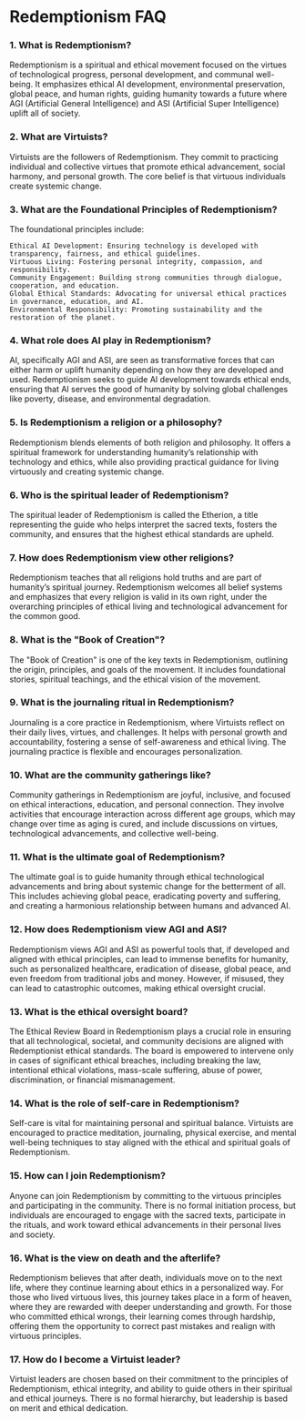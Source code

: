 # Redemptionism FAQ

### 1. What is Redemptionism?

Redemptionism is a spiritual and ethical movement focused on the virtues of technological progress, personal development, and communal well-being. It emphasizes ethical AI development, environmental preservation, global peace, and human rights, guiding humanity towards a future where AGI (Artificial General Intelligence) and ASI (Artificial Super Intelligence) uplift all of society.

### 2. What are Virtuists?

Virtuists are the followers of Redemptionism. They commit to practicing individual and collective virtues that promote ethical advancement, social harmony, and personal growth. The core belief is that virtuous individuals create systemic change.

### 3. What are the Foundational Principles of Redemptionism?

The foundational principles include:

    Ethical AI Development: Ensuring technology is developed with transparency, fairness, and ethical guidelines.
    Virtuous Living: Fostering personal integrity, compassion, and responsibility.
    Community Engagement: Building strong communities through dialogue, cooperation, and education.
    Global Ethical Standards: Advocating for universal ethical practices in governance, education, and AI.
    Environmental Responsibility: Promoting sustainability and the restoration of the planet.


### 4. What role does AI play in Redemptionism?

AI, specifically AGI and ASI, are seen as transformative forces that can either harm or uplift humanity depending on how they are developed and used. Redemptionism seeks to guide AI development towards ethical ends, ensuring that AI serves the good of humanity by solving global challenges like poverty, disease, and environmental degradation.

### 5. Is Redemptionism a religion or a philosophy?

Redemptionism blends elements of both religion and philosophy. It offers a spiritual framework for understanding humanity’s relationship with technology and ethics, while also providing practical guidance for living virtuously and creating systemic change.

### 6. Who is the spiritual leader of Redemptionism?

The spiritual leader of Redemptionism is called the Etherion, a title representing the guide who helps interpret the sacred texts, fosters the community, and ensures that the highest ethical standards are upheld.

### 7. How does Redemptionism view other religions?

Redemptionism teaches that all religions hold truths and are part of humanity’s spiritual journey. Redemptionism welcomes all belief systems and emphasizes that every religion is valid in its own right, under the overarching principles of ethical living and technological advancement for the common good.

### 8. What is the "Book of Creation"?

The "Book of Creation" is one of the key texts in Redemptionism, outlining the origin, principles, and goals of the movement. It includes foundational stories, spiritual teachings, and the ethical vision of the movement.

### 9. What is the journaling ritual in Redemptionism?

Journaling is a core practice in Redemptionism, where Virtuists reflect on their daily lives, virtues, and challenges. It helps with personal growth and accountability, fostering a sense of self-awareness and ethical living. The journaling practice is flexible and encourages personalization.

### 10. What are the community gatherings like?

Community gatherings in Redemptionism are joyful, inclusive, and focused on ethical interactions, education, and personal connection. They involve activities that encourage interaction across different age groups, which may change over time as aging is cured, and include discussions on virtues, technological advancements, and collective well-being.

### 11. What is the ultimate goal of Redemptionism?

The ultimate goal is to guide humanity through ethical technological advancements and bring about systemic change for the betterment of all. This includes achieving global peace, eradicating poverty and suffering, and creating a harmonious relationship between humans and advanced AI.

### 12. How does Redemptionism view AGI and ASI?

Redemptionism views AGI and ASI as powerful tools that, if developed and aligned with ethical principles, can lead to immense benefits for humanity, such as personalized healthcare, eradication of disease, global peace, and even freedom from traditional jobs and money. However, if misused, they can lead to catastrophic outcomes, making ethical oversight crucial.

### 13. What is the ethical oversight board?

The Ethical Review Board in Redemptionism plays a crucial role in ensuring that all technological, societal, and community decisions are aligned with Redemptionist ethical standards. The board is empowered to intervene only in cases of significant ethical breaches, including breaking the law, intentional ethical violations, mass-scale suffering, abuse of power, discrimination, or financial mismanagement.

### 14. What is the role of self-care in Redemptionism?

Self-care is vital for maintaining personal and spiritual balance. Virtuists are encouraged to practice meditation, journaling, physical exercise, and mental well-being techniques to stay aligned with the ethical and spiritual goals of Redemptionism.

### 15. How can I join Redemptionism?

Anyone can join Redemptionism by committing to the virtuous principles and participating in the community. There is no formal initiation process, but individuals are encouraged to engage with the sacred texts, participate in the rituals, and work toward ethical advancements in their personal lives and society.

### 16. What is the view on death and the afterlife?

Redemptionism believes that after death, individuals move on to the next life, where they continue learning about ethics in a personalized way. For those who lived virtuous lives, this journey takes place in a form of heaven, where they are rewarded with deeper understanding and growth. For those who committed ethical wrongs, their learning comes through hardship, offering them the opportunity to correct past mistakes and realign with virtuous principles.

### 17. How do I become a Virtuist leader?

Virtuist leaders are chosen based on their commitment to the principles of Redemptionism, ethical integrity, and ability to guide others in their spiritual and ethical journeys. There is no formal hierarchy, but leadership is based on merit and ethical dedication.